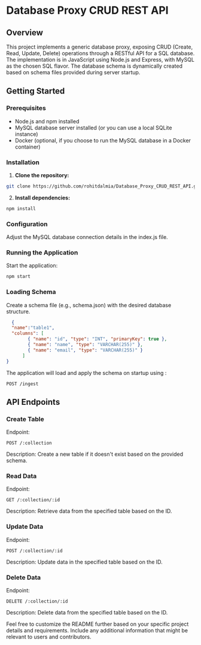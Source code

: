 # Database Proxy CRUD REST API
## Overview
This project implements a generic database proxy, exposing CRUD (Create, Read, Update, Delete) operations through a RESTful API for a SQL database. The implementation is in JavaScript using Node.js and Express, with MySQL as the chosen SQL flavor. The database schema is dynamically created based on schema files provided during server startup.

## Getting Started

### Prerequisites
- Node.js and npm installed
- MySQL database server installed (or you can use a local SQLite instance)
- Docker (optional, if you choose to run the MySQL database in a Docker container)

### Installation
1. **Clone the repository:**

```bash
git clone https://github.com/rohitdalmia/Database_Proxy_CRUD_REST_API.git
```

2. **Install dependencies:**

```bash
npm install
```

### Configuration
Adjust the MySQL database connection details in the index.js file.

### Running the Application
Start the application:

```bash
npm start
```

### Loading Schema
Create a schema file (e.g., schema.json) with the desired database structure.

```JSON
  {
  "name":"table1",
  "columns": [
        { "name": "id", "type": "INT", "primaryKey": true },
        { "name": "name", "type": "VARCHAR(255)" },
        { "name": "email", "type": "VARCHAR(255)" }
      ]
}
```
The application will load and apply the schema on startup using :
```http
POST /ingest
```

## API Endpoints
### Create Table
Endpoint: 
```http
POST /:collection
```
Description: Create a new table if it doesn't exist based on the provided schema.

### Read Data
Endpoint: 
```http
GET /:collection/:id
```
Description: Retrieve data from the specified table based on the ID.

### Update Data
Endpoint: 
```http
POST /:collection/:id
```
Description: Update data in the specified table based on the ID.

### Delete Data
Endpoint: 
```http
DELETE /:collection/:id
```
Description: Delete data from the specified table based on the ID.

Feel free to customize the README further based on your specific project details and requirements. Include any additional information that might be relevant to users and contributors.
